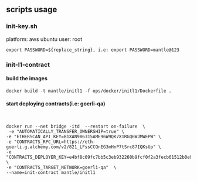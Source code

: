 ## scripts usage

### init-key.sh

platform: aws ubuntu
user: root


```shell
export PASSWORD=${replace_string}, i.e: export PASSWORD=mantle@123
```

### init-l1-contract

#### build the images
```shell
docker build -t mantle/initl1 -f ops/docker/initl1/Dockerfile .
```

#### start deploying contracts(i.e: goerli-qa)
```shell


docker run --net bridge -itd  --restart on-failure  \
 -e "AUTOMATICALLY_TRANSFER_OWNERSHIP=true" \
-e "ETHERSCAN_API_KEY=B1XAN986315AME96W9QK7X1RGQ6WJMWEPW" \
-e "CONTRACTS_RPC_URL=https://eth-goerli.g.alchemy.com/v2/821_LFssCCQnEG3mHnP7tSrc87IQKsUp" \
-e "CONTRACTS_DEPLOYER_KEY=e4bf8c09fc7bb5c3eb932260b9fcf0f2a3fecb61512b0e979afb4ce1187bfe70" \
-e "CONTRACTS_TARGET_NETWORK=goerli-qa"  \
--name=init-contract mantle/initl1

```
